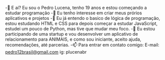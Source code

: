 -👋 E aí? Eu sou o Pedro Lucena, tenho 19 anos e estou começando a estudar programação
-👀 Eu tenho interesse em criar meus prórios aplicativos e projetos
-🌱 Eu já entendo o basico de lógica de programação, estou estudando HTML e CSS para depois começar a estudar JavaScript, estudei um pouco de Python, mas tive que mudar meu foco.
-💞️ Eu estou participando de uma startup e vou desenvolver um aplicativo de relacionamento para ANIMAIS, e como sou iniciante, aceito ajuda, recomendações, até parcerias.
-📫 Para entrar em contato comigo:
E-mail: pedro12brasil@gmail.com 
ig: plucenabr
